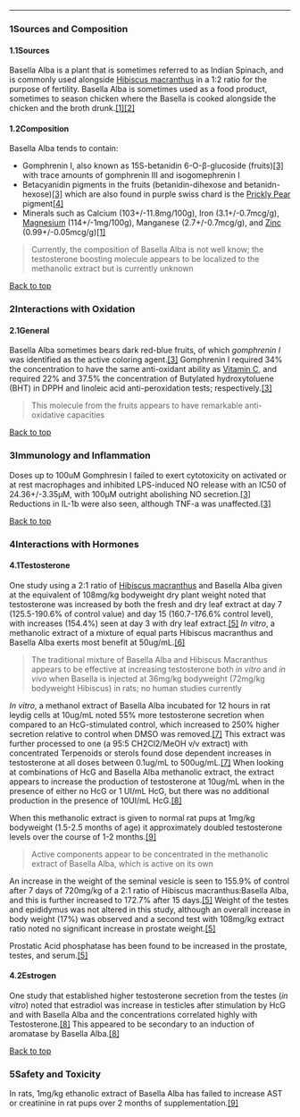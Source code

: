 





---


### 1Sources and Composition

#### 1.1Sources


Basella Alba is a plant that is sometimes referred to as Indian Spinach, and is commonly used alongside [Hibiscus macranthus](/supplements/hibiscus-macranthus/) in a 1:2 ratio for the purpose of fertility. Basella Alba is sometimes used as a food product, sometimes to season chicken where the Basella is cooked alongside the chicken and the broth drunk.[[1]](#ref1)[[2]](#ref2)


#### 1.2Composition


Basella Alba tends to contain:


* Gomphrenin I, also known as 15S-betanidin 6-O-β-glucoside (fruits)[[3]](#ref3) with trace amounts of gomphrenin III and isogomephrenin I
* Betacyanidin pigments in the fruits (betanidin-dihexose and betanidn-hexose)[[3]](#ref3) which are also found in purple swiss chard is the [Prickly Pear](/supplements/prickly-pear-fruit/) pigment[[4]](#ref4)
* Minerals such as Calcium (103+/-11.8mg/100g), Iron (3.1+/-0.7mcg/g), [Magnesium](/supplements/magnesium/) (114+/-1mg/100g), Manganese (2.7+/-0.7mcg/g), and [Zinc](/supplements/zinc/) (0.99+/-0.05mcg/g)[[1]](#ref1)


> Currently, the composition of Basella Alba is not well know; the testosterone boosting molecule appears to be localized to the methanolic extract but is currently unknown


[Back to top](#c-sources-and-composition)
### 2Interactions with Oxidation

#### 2.1General


Basella Alba sometimes bears dark red-blue fruits, of which *gomphrenin I* was identified as the active coloring agent.[[3]](#ref3) Gomphrenin I required 34% the concentration to have the same anti-oxidant ability as [Vitamin C](/supplements/vitamin-c/), and required 22% and 37.5% the concentration of Butylated hydroxytoluene (BHT) in DPPH and linoleic acid anti-peroxidation tests; respectively.[[3]](#ref3)



> This molecule from the fruits appears to have remarkable anti-oxidative capacities


[Back to top](#c-interactions-with-oxidation)
### 3Immunology and Inflammation

Doses up to 100uM Gomphresin I failed to exert cytotoxicity on activated or at rest macrophages and inhibited LPS-induced NO release with an IC50 of 24.36+/-3.35μM, with 100μM outright abolishing NO secretion.[[3]](#ref3) Reductions in IL-1b were also seen, although TNF-a was unaffected.[[3]](#ref3)


[Back to top](#c-immunology-and-inflammation)
### 4Interactions with Hormones

#### 4.1Testosterone


One study using a 2:1 ratio of [Hibiscus macranthus](/supplements/hibiscus-macranthus/) and Basella Alba given at the equivalent of 108mg/kg bodyweight dry plant weight noted that testosterone was increased by both the fresh and dry leaf extract at day 7 (125.5-190.6% of control value) and day 15 (160.7-176.6% control level), with increases (154.4%) seen at day 3 with dry leaf extract.[[5]](#ref5) *In vitro*, a methanolic extract of a mixture of equal parts Hibiscus macranthus and Basella Alba exerts most benefit at 50ug/mL.[[6]](#ref6)



> The traditional mixture of Basella Alba and Hibiscus Macranthus appears to be effective at increasing testosterone both *in vitro* and *in vivo* when Basella is injected at 36mg/kg bodyweight (72mg/kg bodyweight Hibiscus) in rats; no human studies currently


*In vitro*, a methanol extract of Basella Alba incubated for 12 hours in rat leydig cells at 10ug/mL noted 55% more testosterone secretion when compared to an HcG-stimulated control, which increased to 250% higher secretion relative to control when DMSO was removed.[[7]](#ref7) This extract was further processed to one (a 95:5 CH2Cl2/MeOH v/v extract) with concentrated Terpenoids or sterols found dose dependent increases in testosterone at all doses between 0.1ug/mL to 500ug/mL.[[7]](#ref7) When looking at combinations of HcG and Basella Alba methanolic extract, the extract appears to increase the production of testosterone at 10ug/mL when in the presence of either no HcG or 1 UI/mL HcG, but there was no additional production in the presence of 10UI/mL HcG.[[8]](#ref8)


When this methanolic extract is given to normal rat pups at 1mg/kg bodyweight (1.5-2.5 months of age) it approximately doubled testosterone levels over the course of 1-2 months.[[9]](#ref9)



> Active components appear to be concentrated in the methanolic extract of Basella Alba, which is active on its own


An increase in the weight of the seminal vesicle is seen to 155.9% of control after 7 days of 720mg/kg of a 2:1 ratio of Hibiscus macranthus:Basella Alba, and this is further increased to 172.7% after 15 days.[[5]](#ref5) Weight of the testes and epididymus was not altered in this study, although an overall increase in body weight (17%) was observed and a second test with 108mg/kg extract ratio noted no significant increase in prostate weight.[[5]](#ref5)


Prostatic Acid phosphatase has been found to be increased in the prostate, testes, and serum.[[5]](#ref5)


#### 4.2Estrogen


One study that established higher testosterone secretion from the testes (*in vitro*) noted that estradiol was increase in testicles after stimulation by HcG and with Basella Alba and the concentrations correlated highly with Testosterone.[[8]](#ref8) This appeared to be secondary to an induction of aromatase by Basella Alba.[[8]](#ref8)


[Back to top](#c-interactions-with-hormones)
### 5Safety and Toxicity

In rats, 1mg/kg ethanolic extract of Basella Alba has failed to increase AST or creatinine in rat pups over 2 months of supplementation.[[9]](#ref9)

 


